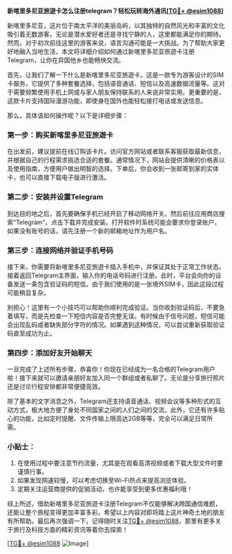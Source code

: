 **新喀里多尼亚旅遊卡怎么注册telegram？轻松玩转海外通讯[[TG💪+ @esim1088](https://t.me/s/esim1088)]**

新喀里多尼亚，这片位于南太平洋的美丽岛屿，以其独特的自然风光和丰富的文化吸引着无数游客。无论是潜水爱好者还是寻找宁静的人，这里都能满足你的期待。然而，对于初次前往这里的游客来说，语言沟通可能是一大挑战。为了帮助大家更好地融入当地生活，本文将详细介绍如何通过新喀里多尼亚旅遊卡注册Telegram，让你在异国他乡也能畅快交流。

首先，让我们了解一下什么是新喀里多尼亚旅遊卡。这是一款专为游客设计的SIM卡服务，它提供了多种套餐选择，包括语音通话、短信以及高速数据流量等。这对于需要频繁使用手机上网或与家人朋友保持联系的人来说非常实用。更重要的是，这款卡片支持国际漫游功能，即使身在国外也能轻松接打电话或发送信息。

那么，具体该如何操作呢？以下是详细步骤：

### 第一步：购买新喀里多尼亚旅遊卡
在出发前，建议提前在线订购该卡片。访问官方网站或者联系客服获取最新信息，并根据自己的行程需求挑选合适的套餐。通常情况下，网站会提供清晰的价格表以及使用指南，方便用户做出明智的选择。下单后，你会收到一张邮寄到家的实体卡，也可以直接下载电子版进行激活。

### 第二步：安装并设置Telegram
到达目的地之后，首先要确保手机已经开启了移动网络开关。然后前往应用商店搜索“Telegram”，点击下载并完成安装。打开软件时系统可能会要求你登录账户，如果没有账号的话，请先注册一个新的邮箱地址作为用户名。

### 第三步：连接网络并验证手机号码
接下来，你需要将新喀里多尼亚旅遊卡插入手机中，并保证其处于正常工作状态。接着返回Telegram主界面，输入你的电话号码进行注册。此时，平台会向你的设备发送一条包含验证码的短信。由于我们使用的是一张境外SIM卡，因此这段过程可能稍显复杂。

别担心！这里有一个小技巧可以帮助你顺利完成验证。当你收到验证码后，不要急着填写，而是先检查一下短信内容是否完整无误。有时候由于信号问题，短信可能会出现乱码或者缺失部分字符的情况。如果遇到这种情况，可以尝试重新获取验证码直至成功为止。

### 第四步：添加好友开始聊天
一旦完成了上述所有步骤，恭喜你！你现在已经成为一名合格的Telegram用户啦！接下来就可以邀请亲朋好友加入同一个群组或者私聊了。无论是分享旅行照片还是讨论行程安排都非常便捷高效。

除了基本的文字消息之外，Telegram还支持语音通话、视频会议等多种形式的互动方式，极大地方便了身处不同国家之间的人们之间的交流。此外，它还有许多贴心的功能，比如定时提醒、文件传输上限高达2GB等等，完全可以满足日常所需。

### 小贴士：
1. 在使用过程中要注意节约流量，尤其是在观看高清视频或者下载大型文件时要谨慎行事。
2. 如果发现网速较慢，可以考虑切换至Wi-Fi热点来提高浏览体验。
3. 定期关注运营商提供的促销活动，也许能享受到更多优惠福利哦！

综上所述，借助新喀里多尼亚旅遊卡注册Telegram不仅能够解决跨国通信难题，还能让整个旅程变得更加丰富多彩。希望以上内容对即将踏上这片神奇土地的朋友有所帮助。最后再次强调一下，记得随时关注[TG💪+ @esim1088](https://t.me/s/esim1088)，那里有更多关于旅行及科技方面的精彩资讯等着你去探索！

[[TG💪+ @esim1088](https://t.me/s/esim1088) ![Image](https://i.postimg.cc/4NQfJmqS/Snipaste-2025-05-13-00-14-12.png)]